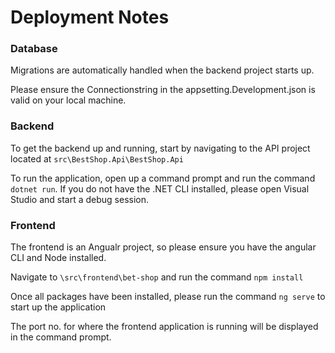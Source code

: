 # Deployment Notes


### Database
Migrations are automatically handled when the backend project starts up.

Please ensure the Connectionstring in the appsetting.Development.json is valid on your local machine.

### Backend
To get the backend up and running, start by navigating to the API project located at `src\BestShop.Api\BestShop.Api`

To run the application, open up a command prompt and run the command `dotnet run`. If you do not have the .NET CLI installed, please open Visual Studio and start a debug session.

### Frontend
The frontend is an Angualr project, so please ensure you have the angular CLI and Node installed.

Navigate to `\src\frontend\bet-shop` and run the command `npm install`

Once all packages have been installed, please run the command `ng serve` to start up the application

The port no. for where the frontend application is running will be displayed in the command prompt.
